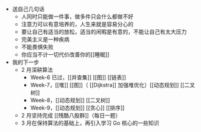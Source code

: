 - 送自己几句话
	- 人同时只能做一件事，做多件只会什么都做不好
	- 注意力可以有意培养的，人生来就是容易分心的
	- 要让自己有适当的放松，适当的闲暇是有意的，不能让自己有太大压力
	- 完美主义是一种疾病
	- 不能畏惧失败
	- 你应当不计一切代价改善你的[[睡眠]]
- 我的下一步
	- 2 月深耕算法
		- Week-6 已过，[[并查集]] [[图]] [[链表]]
		- Week-7，[[堆]] [[图]]（ [[Dijkstra]] 加强堆优化）[[动态规划]] [[二叉树]]
		- Week-8，[[动态规划]] [[二叉树]]
		- Week-9，[[动态规划]] [[贪心]] [[排序]]
	- 2 月坚持完成 [[残酷八股群]]（每日一题）
	- 3 月在保持算法的基础上，再引入学习 Go 核心的一些知识